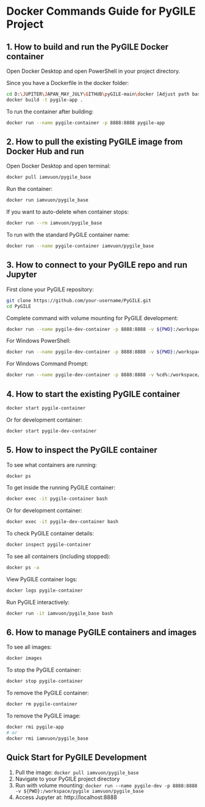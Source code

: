 # Docker Commands Guide for PyGILE Project

## 1. How to build and run the PyGILE Docker container

Open Docker Desktop and open PowerShell in your project directory.

Since you have a Dockerfile in the docker folder:

```bash
cd D:\JUPITER\JAPAN_MAY_JULY\GITHUB\pyGILE-main\docker [Adjust path based on your cloned folder location]
docker build -t pygile-app .
```

To run the container after building:

```bash
docker run --name pygile-container -p 8888:8888 pygile-app
```



## 2. How to pull the existing PyGILE image from Docker Hub and run

Open Docker Desktop and open terminal:

```bash
docker pull iamvuon/pygile_base
```

Run the container:

```bash
docker run iamvuon/pygile_base
```

If you want to auto-delete when container stops:

```bash
docker run --rm iamvuon/pygile_base
```

To run with the standard PyGILE container name:

```bash
docker run --name pygile-container iamvuon/pygile_base
```

## 3. How to connect to your PyGILE repo and run Jupyter

First clone your PyGILE repository:

```bash
git clone https://github.com/your-username/PyGILE.git
cd PyGILE
```

Complete command with volume mounting for PyGILE development:

```bash
docker run --name pygile-dev-container -p 8888:8888 -v ${PWD}:/workspace/pygile iamvuon/pygile_base
```

For Windows PowerShell:
```bash
docker run --name pygile-dev-container -p 8888:8888 -v ${PWD}:/workspace/pygile iamvuon/pygile_base
```

For Windows Command Prompt:
```bash
docker run --name pygile-dev-container -p 8888:8888 -v %cd%:/workspace/pygile iamvuon/pygile_base
```

## 4. How to start the existing PyGILE container

```bash
docker start pygile-container
```

Or for development container:
```bash
docker start pygile-dev-container
```

## 5. How to inspect the PyGILE container

To see what containers are running:

```bash
docker ps
```

To get inside the running PyGILE container:

```bash
docker exec -it pygile-container bash
```

Or for development container:
```bash
docker exec -it pygile-dev-container bash
```

To check PyGILE container details:

```bash
docker inspect pygile-container
```

To see all containers (including stopped):

```bash
docker ps -a
```

View PyGILE container logs:

```bash
docker logs pygile-container
```

Run PyGILE interactively:

```bash
docker run -it iamvuon/pygile_base bash
```

## 6. How to manage PyGILE containers and images

To see all images:

```bash
docker images
```

To stop the PyGILE container:

```bash
docker stop pygile-container
```

To remove the PyGILE container:

```bash
docker rm pygile-container
```

To remove the PyGILE image:

```bash
docker rmi pygile-app
# or
docker rmi iamvuon/pygile_base
```

## Quick Start for PyGILE Development

1. Pull the image: `docker pull iamvuon/pygile_base`
2. Navigate to your PyGILE project directory
3. Run with volume mounting: `docker run --name pygile-dev -p 8888:8888 -v ${PWD}:/workspace/pygile iamvuon/pygile_base`
4. Access Jupyter at: http://localhost:8888